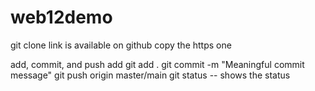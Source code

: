 # web12demo
git clone <link>
link is available on github copy the https one

add, commit, and push
add
git add .
git commit -m "Meaningful commit message"
git push origin master/main
git status -- shows the status
